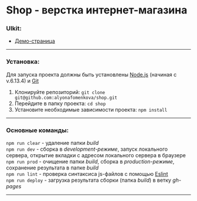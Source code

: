 # Shop - верстка интернет-магазина

### UIkit:<br/>
- [Демо-страница](https://alyonafomenkova.github.io/shop/search.html)

---

### Установка:<br/>
Для запуска проекта должны быть установлены [Node.js](https://nodejs.org/en/) (начиная с v.6.13.4) и [Git](https://git-scm.com/download)<br/>
1. Клонируйте репозиторий: `git clone git@github.com:alyonafomenkova/shop.git`<br/>
2. Перейдите в папку проекта: `cd shop`<br/>
3. Установите необходимые зависимости проекта: `npm install`<br/>
---

### Основные команды:<br/>
`npm run clear` - удаление папки *build*<br/>
`npm run dev` - сборка в *development-режиме*, запуск локального сервера, открытие вкладки с адресом локального сервера в браузере<br/>
`npm run prod` - очищение папки *build*, сборка в *production-режиме*, сохранение результата в папке *build*<br/>
`npm run lint` - проверка синтаксиса js-файлов с помощью [Eslint](https://eslint.org/)<br/>
`npm run deploy` - загрузка результата сборки (папка *build*) в ветку *gh-pages*<br/>

---
